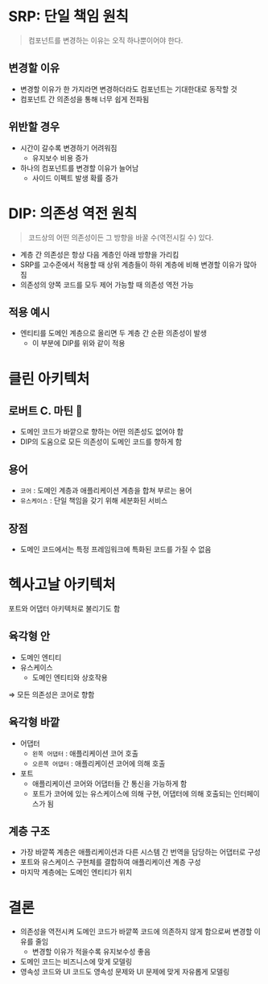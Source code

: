 # SRP: 단일 책임 원칙

> 컴포넌트를 변경하는 이유는 오직 하나뿐이어야 한다.
> 

## 변경할 이유

- 변경할 이유가 한 가지라면 변경하더라도 컴포넌트는 기대한대로 동작할 것
- 컴포넌트 간 의존성을 통해 너무 쉽게 전파됨

## 위반할 경우

- 시간이 갈수록 변경하기 어려워짐
    - 유지보수 비용 증가
- 하나의 컴포넌트를 변경할 이유가 늘어남
    - 사이드 이펙트 발생 확률 증가

# DIP: 의존성 역전 원칙

> 코드상의 어떤 의존성이든 그 방향을 바꿀 수(역전시킬 수) 있다.
> 

- 계층 간 의존성은 항상 다음 계층인 아래 방향을 가리킴
- SRP를 고수준에서 적용할 때 상위 계층들이 하위 계층에 비해 변경할 이유가 많아짐
- 의존성의 양쪽 코드를 모두 제어 가능할 때 의존성 역전 가능

## 적용 예시

- 엔티티를 도메인 계층으로 올리면 두 계층 간 순환 의존성이 발생
    - 이 부분에 DIP를 위와 같이 적용

# 클린 아키텍처

## 로버트 C. 마틴 💬

- 도메인 코드가 바깥으로 향하는 어떤 의존성도 없어야 함
- DIP의 도움으로 모든 의존성이 도메인 코드를 향하게 함

## 용어

- `코어` : 도메인 계층과 애플리케이션 계층을 합쳐 부르는 용어
- `유스케이스` : 단일 책임을 갖기 위해 세분화된 서비스

## 장점

- 도메인 코드에서는 특정 프레임워크에 특화된 코드를 가질 수 없음

# 헥사고날 아키텍처

포트와 어댑터 아키텍처로 불리기도 함

## 육각형 안

- 도메인 엔티티
- 유스케이스
    - 도메인 엔티티와 상호작용

⇒ 모든 의존성은 코어로 향함

## 육각형 바깥

- 어댑터
    - `왼쪽 어댑터` : 애플리케이션 코어 호출
    - `오른쪽 어댑터` : 애플리케이션 코어에 의해 호출
- 포트
    - 애플리케이션 코어와 어댑터들 간 통신을 가능하게 함
    - 포트가 코어에 있는 유스케이스에 의해 구현, 어댑터에 의해 호출되는 인터페이스가 됨

## 계층 구조

- 가장 바깥쪽 계층은 애플리케이션과 다른 시스템 간 번역을 담당하는 어댑터로 구성
- 포트와 유스케이스 구현체를 결합하여 애플리케이션 계층 구성
- 마지막 계층에는 도메인 엔티티가 위치

# 결론

- 의존성을 역전시켜 도메인 코드가 바깥쪽 코드에 의존하지 않게 함으로써 변경할 이유를 줄임
    - 변경할 이유가 적을수록 유지보수성 좋음
- 도메인 코드는 비즈니스에 맞게 모델링
- 영속성 코드와 UI 코드도 영속성 문제와 UI 문제에 맞게 자유롭게 모델링
